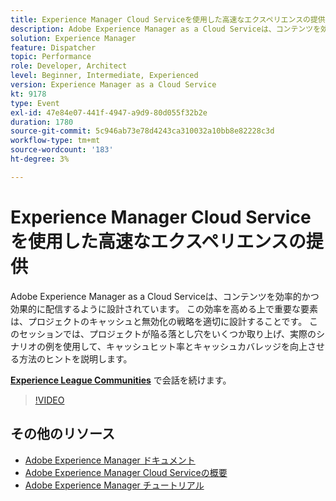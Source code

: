 ```yaml
---
title: Experience Manager Cloud Serviceを使用した高速なエクスペリエンスの提供
description: Adobe Experience Manager as a Cloud Serviceは、コンテンツを効率的かつ効果的に配信するように設計されています。 この効率を高める上で重要な要素は、プロジェクトのキャッシュと無効化の戦略を適切に設計することです。 このセッションでは、プロジェクトが陥る落とし穴をいくつか取り上げ、実際のシナリオの例を使用して、キャッシュヒット率とキャッシュカバレッジを向上させる方法のヒントを説明します。
solution: Experience Manager
feature: Dispatcher
topic: Performance
role: Developer, Architect
level: Beginner, Intermediate, Experienced
version: Experience Manager as a Cloud Service
kt: 9178
type: Event
exl-id: 47e84e07-441f-4947-a9d9-80d055f32b2e
duration: 1780
source-git-commit: 5c946ab73e78d4243ca310032a10bb8e82228c3d
workflow-type: tm+mt
source-wordcount: '183'
ht-degree: 3%

---
```


# Experience Manager Cloud Serviceを使用した高速なエクスペリエンスの提供

Adobe Experience Manager as a Cloud Serviceは、コンテンツを効率的かつ効果的に配信するように設計されています。 この効率を高める上で重要な要素は、プロジェクトのキャッシュと無効化の戦略を適切に設計することです。 このセッションでは、プロジェクトが陥る落とし穴をいくつか取り上げ、実際のシナリオの例を使用して、キャッシュヒット率とキャッシュカバレッジを向上させる方法のヒントを説明します。

**[Experience League Communities](https://adobe.ly/3CUkzoB)** で会話を続けます。

>[!VIDEO](https://video.tv.adobe.com/v/337846/?quality=12&learn=on&hidetitle=true)

## その他のリソース

- [Adobe Experience Manager ドキュメント ](https://experienceleague.adobe.com/docs/experience-manager-cloud-service.html?lang=ja)
- [Adobe Experience Manager Cloud Serviceの概要 ](https://experienceleague.adobe.com/docs/experience-manager-cloud-service/overview/home.html?lang=ja)
- [Adobe Experience Manager チュートリアル](https://experienceleague.adobe.com/docs/experience-manager-tutorials.html?lang=ja)
